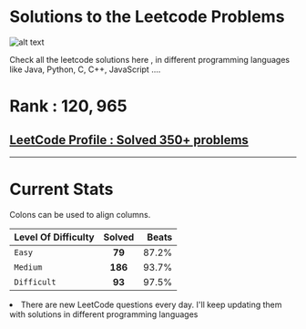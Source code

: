 # Solutions to the Leetcode Problems 
![alt text](https://leetcode.com/static/images/LeetCode_Sharing.png)



Check all the leetcode solutions here , in different programming languages like Java, Python, C, C++, JavaScript ....



# Rank : $120,965$


## [LeetCode Profile : Solved 350+ problems](https://leetcode.com/monitsharma/)


---
# Current Stats


Colons can be used to align columns.

| Level Of Difficulty        | Solved          | Beats  |
| ------------- |:-------------:| -----:|
| `Easy`      | **79** | 87.2% |
| `Medium`      | **186**      |   93.7% |
| `Difficult` | **93**      |    97.5% |






<li> There are new LeetCode questions every day. I'll keep updating them with solutions in different programming languages
  
 


  
 
  
